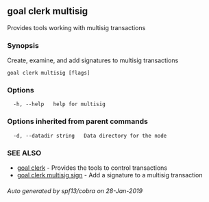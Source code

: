 ## goal clerk multisig

Provides tools working with multisig transactions 

### Synopsis

Create, examine, and add signatures to multisig transactions

```
goal clerk multisig [flags]
```

### Options

```
  -h, --help   help for multisig
```

### Options inherited from parent commands

```
  -d, --datadir string   Data directory for the node
```

### SEE ALSO

* [goal clerk](goal_clerk.md)	 - Provides the tools to control transactions 
* [goal clerk multisig sign](goal_clerk_multisig_sign.md)	 - Add a signature to a multisig transaction

###### Auto generated by spf13/cobra on 28-Jan-2019
